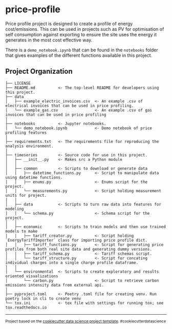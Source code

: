 price-profile
==============================

Price profile project is designed to create a profile of energy cost/emissions. This can be used in projects such as PV for optimisation of self consumption against exporting to ensure the site uses the energy it generates in the most cost effective way.

There is a `demo_notebook.ipynb` that can be found in the `notebooks` folder that gives examples of the different functions available in this project.

Project Organization
------------

    ├── LICENSE
    ├── README.md          <- The top-level README for developers using this project.
    ├── data
    │   ├── example_electric_invoices.csv  <- An example .csv of electrical invoices that can be used in price profiling.
    │   └── example_gas.csv                <- An example .csv of gas invoices that can be used in price profiling
    │
    ├── notebooks          <- Jupyter notebooks. 
    │   └── demo_notebook.ipynb            <- Demo notebook of price profiling features
    │
    ├── requirements.txt   <- The requirements file for reproducing the analysis environment.
    │
    ├── timeseries         <- Source code for use in this project.
    │   ├── __init__.py    <- Makes src a Python module
    │   │
    │   ├── common         <- Scripts to download or generate data
    │   │   ├── datetime_functions.py      <- Script to manipulate data using datetime functions.
    │   │   ├── enums.py                   <- Enums script for the project.
    │   │   └── measurements.py            <- Script holding measurement units for project.
    │   │
    │   ├── data           <- Scripts to turn raw data into features for modeling
    │   │   └── schema.py                  <- Schema script for the project.
    │   │
    │   ├── economic       <- Scripts to train models and then use trained models to make            
    │   │   ├── tariff_creator.py          <- Script holding `EnergyTariffImporter` class for importing price profile dict.
    │   │   ├── tariff_functions.py        <- Script for generating price profiles from both real site data and generating dummy versions.
    │   │   ├── tariff_schema.py           <- Tariff schemas script.
    │   │   └── tariff_structure.py        <- Script for concating individual charges into a single charge profile dataframe.
    │   │
    │   └── environmental  <- Scripts to create exploratory and results oriented visualizations
    │       └── carbon.py                  <- Script to retrieve carbon emissions intensity data from external api.
    │
    ├── pyproject.toml     <- Poetry .toml file for creating venv. Run poetry lock in cli to create venv
    └── tox.ini            <- tox file with settings for running tox; see tox.readthedocs.io


--------

<p><small>Project based on the <a target="_blank" href="https://drivendata.github.io/cookiecutter-data-science/">cookiecutter data science project template</a>. #cookiecutterdatascience</small></p>
